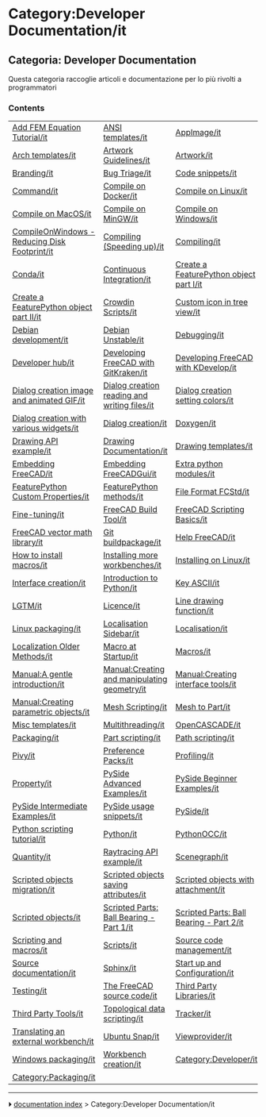 # Category:Developer Documentation/it
## Categoria: Developer Documentation 

Questa categoria raccoglie articoli e documentazione per lo più rivolti a programmatori

### Contents

|     |     |     |
| --- | --- | --- |
| [Add FEM Equation Tutorial/it](Add_FEM_Equation_Tutorial/it.md) | [ANSI templates/it](ANSI_templates/it.md) | [AppImage/it](AppImage/it.md) |
| [Arch templates/it](Arch_templates/it.md) | [Artwork Guidelines/it](Artwork_Guidelines/it.md) | [Artwork/it](Artwork/it.md) |
| [Branding/it](Branding/it.md) | [Bug Triage/it](Bug_Triage/it.md) | [Code snippets/it](Code_snippets/it.md) |
| [Command/it](Command/it.md) | [Compile on Docker/it](Compile_on_Docker/it.md) | [Compile on Linux/it](Compile_on_Linux/it.md) |
| [Compile on MacOS/it](Compile_on_MacOS/it.md) | [Compile on MinGW/it](Compile_on_MinGW/it.md) | [Compile on Windows/it](Compile_on_Windows/it.md) |
| [CompileOnWindows - Reducing Disk Footprint/it](CompileOnWindows_-_Reducing_Disk_Footprint/it.md) | [Compiling (Speeding up)/it](Compiling_(Speeding_up)/it.md) | [Compiling/it](Compiling/it.md) |
| [Conda/it](Conda/it.md) | [Continuous Integration/it](Continuous_Integration/it.md) | [Create a FeaturePython object part I/it](Create_a_FeaturePython_object_part_I/it.md) |
| [Create a FeaturePython object part II/it](Create_a_FeaturePython_object_part_II/it.md) | [Crowdin Scripts/it](Crowdin_Scripts/it.md) | [Custom icon in tree view/it](Custom_icon_in_tree_view/it.md) |
| [Debian development/it](Debian_development/it.md) | [Debian Unstable/it](Debian_Unstable/it.md) | [Debugging/it](Debugging/it.md) |
| [Developer hub/it](Developer_hub/it.md) | [Developing FreeCAD with GitKraken/it](Developing_FreeCAD_with_GitKraken/it.md) | [Developing FreeCAD with KDevelop/it](Developing_FreeCAD_with_KDevelop/it.md) |
| [Dialog creation image and animated GIF/it](Dialog_creation_image_and_animated_GIF/it.md) | [Dialog creation reading and writing files/it](Dialog_creation_reading_and_writing_files/it.md) | [Dialog creation setting colors/it](Dialog_creation_setting_colors/it.md) |
| [Dialog creation with various widgets/it](Dialog_creation_with_various_widgets/it.md) | [Dialog creation/it](Dialog_creation/it.md) | [Doxygen/it](Doxygen/it.md) |
| [Drawing API example/it](Drawing_API_example/it.md) | [Drawing Documentation/it](Drawing_Documentation/it.md) | [Drawing templates/it](Drawing_templates/it.md) |
| [Embedding FreeCAD/it](Embedding_FreeCAD/it.md) | [Embedding FreeCADGui/it](Embedding_FreeCADGui/it.md) | [Extra python modules/it](Extra_python_modules/it.md) |
| [FeaturePython Custom Properties/it](FeaturePython_Custom_Properties/it.md) | [FeaturePython methods/it](FeaturePython_methods/it.md) | [File Format FCStd/it](File_Format_FCStd/it.md) |
| [Fine-tuning/it](Fine-tuning/it.md) | [FreeCAD Build Tool/it](FreeCAD_Build_Tool/it.md) | [FreeCAD Scripting Basics/it](FreeCAD_Scripting_Basics/it.md) |
| [FreeCAD vector math library/it](FreeCAD_vector_math_library/it.md) | [Git buildpackage/it](Git_buildpackage/it.md) | [Help FreeCAD/it](Help_FreeCAD/it.md) |
| [How to install macros/it](How_to_install_macros/it.md) | [Installing more workbenches/it](Installing_more_workbenches/it.md) | [Installing on Linux/it](Installing_on_Linux/it.md) |
| [Interface creation/it](Interface_creation/it.md) | [Introduction to Python/it](Introduction_to_Python/it.md) | [Key ASCII/it](Key_ASCII/it.md) |
| [LGTM/it](LGTM/it.md) | [Licence/it](Licence/it.md) | [Line drawing function/it](Line_drawing_function/it.md) |
| [Linux packaging/it](Linux_packaging/it.md) | [Localisation Sidebar/it](Localisation_Sidebar/it.md) | [Localisation/it](Localisation/it.md) |
| [Localization Older Methods/it](Localization_Older_Methods/it.md) | [Macro at Startup/it](Macro_at_Startup/it.md) | [Macros/it](Macros/it.md) |
| [Manual:A gentle introduction/it](Manual_A_gentle_introduction/it.md) | [Manual:Creating and manipulating geometry/it](Manual_Creating_and_manipulating_geometry/it.md) | [Manual:Creating interface tools/it](Manual_Creating_interface_tools/it.md) |
| [Manual:Creating parametric objects/it](Manual_Creating_parametric_objects/it.md) | [Mesh Scripting/it](Mesh_Scripting/it.md) | [Mesh to Part/it](Mesh_to_Part/it.md) |
| [Misc templates/it](Misc_templates/it.md) | [Multithreading/it](Multithreading/it.md) | [OpenCASCADE/it](OpenCASCADE/it.md) |
| [Packaging/it](Packaging/it.md) | [Part scripting/it](Part_scripting/it.md) | [Path scripting/it](Path_scripting/it.md) |
| [Pivy/it](Pivy/it.md) | [Preference Packs/it](Preference_Packs/it.md) | [Profiling/it](Profiling/it.md) |
| [Property/it](Property/it.md) | [PySide Advanced Examples/it](PySide_Advanced_Examples/it.md) | [PySide Beginner Examples/it](PySide_Beginner_Examples/it.md) |
| [PySide Intermediate Examples/it](PySide_Intermediate_Examples/it.md) | [PySide usage snippets/it](PySide_usage_snippets/it.md) | [PySide/it](PySide/it.md) |
| [Python scripting tutorial/it](Python_scripting_tutorial/it.md) | [Python/it](Python/it.md) | [PythonOCC/it](PythonOCC/it.md) |
| [Quantity/it](Quantity/it.md) | [Raytracing API example/it](Raytracing_API_example/it.md) | [Scenegraph/it](Scenegraph/it.md) |
| [Scripted objects migration/it](Scripted_objects_migration/it.md) | [Scripted objects saving attributes/it](Scripted_objects_saving_attributes/it.md) | [Scripted objects with attachment/it](Scripted_objects_with_attachment/it.md) |
| [Scripted objects/it](Scripted_objects/it.md) | [Scripted Parts: Ball Bearing - Part 1/it](Scripted_Parts__Ball_Bearing_-_Part_1/it.md) | [Scripted Parts: Ball Bearing - Part 2/it](Scripted_Parts__Ball_Bearing_-_Part_2/it.md) |
| [Scripting and macros/it](Scripting_and_macros/it.md) | [Scripts/it](Scripts/it.md) | [Source code management/it](Source_code_management/it.md) |
| [Source documentation/it](Source_documentation/it.md) | [Sphinx/it](Sphinx/it.md) | [Start up and Configuration/it](Start_up_and_Configuration/it.md) |
| [Testing/it](Testing/it.md) | [The FreeCAD source code/it](The_FreeCAD_source_code/it.md) | [Third Party Libraries/it](Third_Party_Libraries/it.md) |
| [Third Party Tools/it](Third_Party_Tools/it.md) | [Topological data scripting/it](Topological_data_scripting/it.md) | [Tracker/it](Tracker/it.md) |
| [Translating an external workbench/it](Translating_an_external_workbench/it.md) | [Ubuntu Snap/it](Ubuntu_Snap/it.md) | [Viewprovider/it](Viewprovider/it.md) |
| [Windows packaging/it](Windows_packaging/it.md) | [Workbench creation/it](Workbench_creation/it.md) | [Category:Developer/it](Category_Developer/it.md) |
| [Category:Packaging/it](Category_Packaging/it.md) |



---
⏵ [documentation index](../README.md) > Category:Developer Documentation/it
